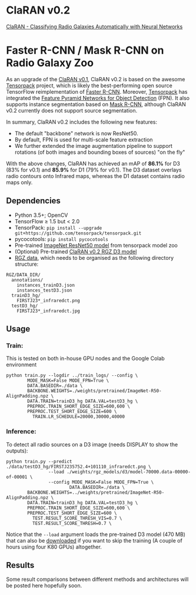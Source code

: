 # ClaRAN v0.2
[ClaRAN - Classifying Radio Galaxies Automatically with Neural Networks](https://academic.oup.com/mnras/article/482/1/1211/5142869)

# Faster R-CNN / Mask R-CNN on Radio Galaxy Zoo
As an upgrade of the [ClaRAN v0.1](https://github.com/chenwuperth/rgz_rcnn), ClaRAN v0.2 is based on the awesome [Tensorpack](https://github.com/tensorpack/tensorpack) project, which is likely the best-performing open source TensorFlow reimplementation of [Faster R-CNN](https://arxiv.org/abs/1506.01497). Moreover, [Tensorpack](https://github.com/tensorpack/tensorpack) has integrated the [Feature Pyramid Networks for Object Detection](https://arxiv.org/abs/1612.03144) (FPN). It also supports instance segmentation based on [Mask R-CNN](https://arxiv.org/abs/1703.06870), although ClaRAN v0.2 currently does not support source segmentation.

In summary, ClaRAN v0.2 includes the following new features:
+ The default "backbone" network is now ResNet50.
+ By default, FPN is used for multi-scale feature extraction
+ We further extended the image augmentation pipeline to support rotations (of both images and bounding boxes of sources) "on the fly"

With the above changes, ClaRAN has achieved an mAP of **86.1%** for D3 (83% for v0.1) and **85.9%** for D1 (79% for v0.1). The D3 dataset overlays radio contours onto Infrared maps, whereas the D1 dataset contains radio maps only. 

## Dependencies
+ Python 3.5+; OpenCV
+ TensorFlow ≥ 1.5 but < 2.0
+ TensorPack: `pip install --upgrade git+https://github.com/tensorpack/tensorpack.git`
+ pycocotools: `pip install pycocotools`
+ Pre-trained [ImageNet ResNet50 model](http://models.tensorpack.com/FasterRCNN/ImageNet-R50-AlignPadding.npz)
  from tensorpack model zoo
+ (Optional) Pre-trained [ClaRAN v0.2 RGZ D3 model](https://drive.google.com/open?id=1YRLu1fqdzuFR4SgdcA0dOXe_fPU1eWaD)
+ [RGZ data](https://drive.google.com/open?id=1x8ZkmuQrDdQdG_UVZPrWr0lj2dfxil3F), which needs to be organised as the following directory structure:
```
RGZ/DATA_DIR/
  annotations/
    instances_trainD3.json
    instances_testD3.json
  trainD3_hg/
    FIRSTJ23*_infraredct.png
  testD3_hg/
    FIRSTJ23*_infraredct.jpg
```

## Usage
### Train:
This is tested on both in-house GPU nodes and the Google Colab environment
```
python train.py --logdir ../train_logs/ --config \
        MODE_MASK=False MODE_FPN=True \
        DATA.BASEDIR=./data \
        BACKBONE.WEIGHTS=./weights/pretrained/ImageNet-R50-AlignPadding.npz \
        DATA.TRAIN=trainD3_hg DATA.VAL=testD3_hg \
        PREPROC.TRAIN_SHORT_EDGE_SIZE=600,600 \
        PREPROC.TEST_SHORT_EDGE_SIZE=600 \
	      TRAIN.LR_SCHEDULE=20000,30000,40000
```

### Inference:

To detect all radio sources on a D3 image (needs DISPLAY to show the outputs):
```
python train.py --predict ./data/testD3_hg/FIRSTJ235752.4+101110_infraredct.png \
                --load ./weights/rgz_models/d3/model-70000.data-00000-of-00001 \
                --config MODE_MASK=False MODE_FPN=True \
                        DATA.BASEDIR=./data \
        BACKBONE.WEIGHTS=../weights/pretrained/ImageNet-R50-AlignPadding.npz \
        DATA.TRAIN=trainD3_hg DATA.VAL=testD3_hg \
        PREPROC.TRAIN_SHORT_EDGE_SIZE=600,600 \
        PREPROC.TEST_SHORT_EDGE_SIZE=600 \
	      TEST.RESULT_SCORE_THRESH_VIS=0.7 \
	      TEST.RESULT_SCORE_THRESH=0.7 \
```
Notice that the ``--load`` argument loads the pre-trained D3 model (470 MB) that can also be [downloaded](https://drive.google.com/open?id=1YRLu1fqdzuFR4SgdcA0dOXe_fPU1eWaD) if you want to skip the training (A couple of hours using four K80 GPUs) altogether.

## Results

Some result comparisons between different methods and architectures will be posted here hopefully soon.
